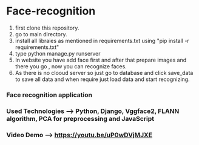 # Face-recognition

1. first clone this repository.
2. go to main directory.
3. install all libraies as mentioned in requirements.txt using "pip install -r requirements.txt"
4. type python manage.py runserver
5. In website you have add face first and after that prepare images and there you go , now you can recognize faces. 
6. As there is no clooud server so just go to database and click save_data to save all data and when require just load data and start recognizing.



### Face recognition application  
### Used Technologies  --> Python, Django, Vggface2, FLANN algorithm, PCA for preprocessing and JavaScript

### Video Demo --> https://youtu.be/uP0wDVjMJXE
